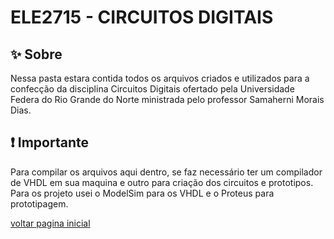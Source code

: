 # ELE2715 - CIRCUITOS DIGITAIS

## :sparkles: Sobre

Nessa pasta estara contida todos os arquivos criados e utilizados para a confecção da disciplina Circuitos Digitais ofertado pela Universidade Federa do Rio Grande do Norte ministrada pelo professor Samaherni Morais Dias.

## :exclamation: Importante

Para compilar os arquivos aqui dentro, se faz necessário ter um compilador de VHDL em sua maquina e outro para criação dos circuitos e prototipos. Para os projeto usei o ModelSim para os VHDL e o Proteus para prototipagem.

[voltar pagina inicial](../README.md)